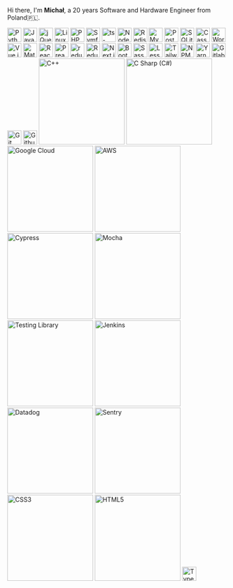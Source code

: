 
<p>
Hi there, I'm <b>Michał</b>, a 20 years Software and Hardware Engineer from Poland🇵🇱.<br>
</p>

<img alt="Python"  height="32" src="https://cdn.svgporn.com/logos/python.svg">
<img alt="Javascript (JS)"  height="32" src="https://cdn.svgporn.com/logos/javascript.svg">
<img alt="jQuery"  height="32" src="https://cdn.svgporn.com/logos/jquery.svg">
<img alt="Linux"  height="32" src="https://cdn.svgporn.com/logos/linux-tux.svg">
<img alt="PHP" height="32" src="https://cdn.svgporn.com/logos/php.svg">
<img alt="Symfony" height="32" src="https://cdn.svgporn.com/logos/symfony.svg">
<img alt="ts-node" class="tsnode" height="32" src="https://cdn.svgporn.com/logos/tsnode.svg" >
<img alt="Node.js" class="nodejs" height="32" src="https://cdn.svgporn.com/logos/nodejs.svg" >
<img alt="Redis" class="redis" height="32" src="https://cdn.svgporn.com/logos/redis.svg">
<img alt="MySQL" class="mysql" height="32" src="https://cdn.svgporn.com/logos/mysql.svg" >
<img alt="PostgreSQL" class="postgresql" height="32" src="https://cdn.svgporn.com/logos/postgresql.svg" >
<img alt="SQLite" class="sqlite" height="32" src="https://cdn.svgporn.com/logos/sqlite.svg" >
<img alt="Cassandra" class="cassandra" height="32" src="https://cdn.svgporn.com/logos/cassandra.svg" >
<img alt="Wordpress" class="wordpress" height="32" src="https://cdn.svgporn.com/logos/wordpress-icon.svg" >
<img alt="Vue.js" class="vue" height="32" src="https://cdn.svgporn.com/logos/vue.svg">
<img alt="Material UI" class="material-ui" height="32" src="https://cdn.svgporn.com/logos/material-ui.svg" >
<img alt="React" class="react" height="32" src="https://cdn.svgporn.com/logos/react.svg" >
<img alt="Preact" class="preact" height="32" src="https://cdn.svgporn.com/logos/preact.svg" >
<img alt="redux-saga" class="redux-saga" height="32" src="https://cdn.svgporn.com/logos/redux-saga.svg">
<img alt="Redux" class="redux" height="32" src="https://cdn.svgporn.com/logos/redux.svg" >
<img alt="Next.js" class="nextjs" height="32" src="https://cdn.svgporn.com/logos/nextjs-icon.svg" >
<img alt="Bootstrap" class="bootstrap" height="32" src="https://cdn.svgporn.com/logos/bootstrap.svg">
<img alt="Sass" class="sass" height="32" src="https://cdn.svgporn.com/logos/sass.svg" >
<img alt="Less" class="less" height="32" src="https://cdn.svgporn.com/logos/less.svg">
<img alt="Tailwind CSS" class="tailwindcss" height="32" src="https://cdn.svgporn.com/logos/tailwindcss-icon.svg" >
<img alt="NPM" class="npm" height="32" src="https://cdn.svgporn.com/logos/npm-icon.svg" >
<img alt="Yarn" class="yarn" height="32" src="https://cdn.svgporn.com/logos/yarn.svg" >
<img alt="Gitlab" class="gitlab" height="32" src="https://cdn.svgporn.com/logos/gitlab.svg" >
<img alt="Git" class="git" height="32" src="https://cdn.svgporn.com/logos/git-icon.svg" >
<img alt="Github" class="github" height="32" src="https://cdn.svgporn.com/logos/github-icon.svg" >
<img alt="C++" class="c-plusplus" height="196" src="https://cdn.svgporn.com/logos/c-plusplus.svg" >
<img alt="C Sharp (C#) " class="c-sharp" height="196" src="https://cdn.svgporn.com/logos/c-sharp.svg" >
<img alt="Google Cloud" class="google-cloud" height="196" src="https://cdn.svgporn.com/logos/google-cloud.svg" >
<img alt="AWS" class="aws" height="196" src="https://cdn.svgporn.com/logos/aws.svg" >
<img alt="Cypress" class="cypress" height="196" src="https://cdn.svgporn.com/logos/cypress.svg">
<img alt="Mocha" class="mocha" height="196" src="https://cdn.svgporn.com/logos/mocha.svg">
<img alt="Testing Library" class="testing-library" height="196" src="https://cdn.svgporn.com/logos/testing-library.svg" >
<img alt="Jenkins" class="jenkins" height="196" src="https://cdn.svgporn.com/logos/jenkins.svg" >
<img alt="Datadog" class="datadog" height="196" src="https://cdn.svgporn.com/logos/datadog.svg" >
<img alt="Sentry" class="sentry" height="196" src="https://cdn.svgporn.com/logos/sentry-icon.svg" >
<img alt="CSS3" class="css-3" height="196" src="https://cdn.svgporn.com/logos/css-3.svg" >
<img alt="HTML5" class="html-5" height="196" src="https://cdn.svgporn.com/logos/html-5.svg" >


<img alt="Typescript" class="typescript" height="32" src="https://cdn.svgporn.com/logos/typescript-icon.svg">

